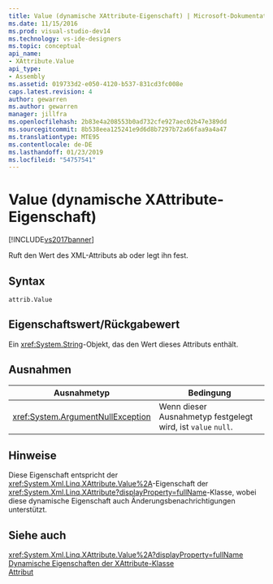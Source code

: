 ```yaml
---
title: Value (dynamische XAttribute-Eigenschaft) | Microsoft-Dokumentation
ms.date: 11/15/2016
ms.prod: visual-studio-dev14
ms.technology: vs-ide-designers
ms.topic: conceptual
api_name:
- XAttribute.Value
api_type:
- Assembly
ms.assetid: 019733d2-e050-4120-b537-831cd3fc008e
caps.latest.revision: 4
author: gewarren
ms.author: gewarren
manager: jillfra
ms.openlocfilehash: 2b83e4a208553b0ad732cfe927aec02b47e389dd
ms.sourcegitcommit: 8b538eea125241e9d6d8b7297b72a66faa9a4a47
ms.translationtype: MTE95
ms.contentlocale: de-DE
ms.lasthandoff: 01/23/2019
ms.locfileid: "54757541"
---
```

# <a name="value-xattribute-dynamic-property"></a>Value (dynamische XAttribute-Eigenschaft)
[!INCLUDE[vs2017banner](../includes/vs2017banner.md)]

Ruft den Wert des XML-Attributs ab oder legt ihn fest.  
  
## <a name="syntax"></a>Syntax  
  
```  
attrib.Value   
```  
  
## <a name="property-valuereturn-value"></a>Eigenschaftswert/Rückgabewert  
 Ein <xref:System.String>-Objekt, das den Wert dieses Attributs enthält.  
  
## <a name="exceptions"></a>Ausnahmen  
  
|Ausnahmetyp|Bedingung|  
|--------------------|---------------|  
|<xref:System.ArgumentNullException>|Wenn dieser Ausnahmetyp festgelegt wird, ist `value` `null`.|  
  
## <a name="remarks"></a>Hinweise  
 Diese Eigenschaft entspricht der <xref:System.Xml.Linq.XAttribute.Value%2A>-Eigenschaft der <xref:System.Xml.Linq.XAttribute?displayProperty=fullName>-Klasse, wobei diese dynamische Eigenschaft auch Änderungsbenachrichtigungen unterstützt.  
  
## <a name="see-also"></a>Siehe auch  
 <xref:System.Xml.Linq.XAttribute.Value%2A?displayProperty=fullName>   
 [Dynamische Eigenschaften der XAttribute-Klasse](../designers/xattribute-class-dynamic-properties.md)   
 [Attribut](../designers/attribute-xelement-dynamic-property.md)

